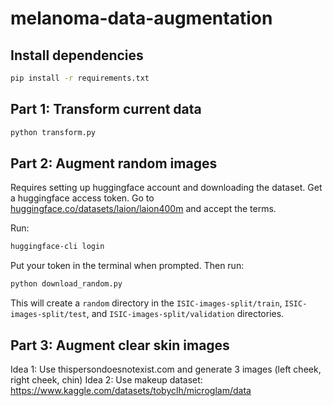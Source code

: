 # melanoma-data-augmentation

## Install dependencies
```bash
pip install -r requirements.txt
```


## Part 1: Transform current data
```bash
python transform.py
```

## Part 2: Augment random images
Requires setting up huggingface account and downloading the dataset. Get a huggingface access token. Go to [huggingface.co/datasets/laion/laion400m](https://huggingface.co/datasets/laion/laion400m) and accept the terms.

Run:
```bash
huggingface-cli login
```
Put your token in the terminal when prompted. Then run:

```bash
python download_random.py
```

This will create a `random` directory in the `ISIC-images-split/train`, `ISIC-images-split/test`, and `ISIC-images-split/validation` directories.

## Part 3: Augment clear skin images
Idea 1: Use thispersondoesnotexist.com and generate 3 images (left cheek, right cheek, chin)
Idea 2: Use makeup dataset: https://www.kaggle.com/datasets/tobyclh/microglam/data